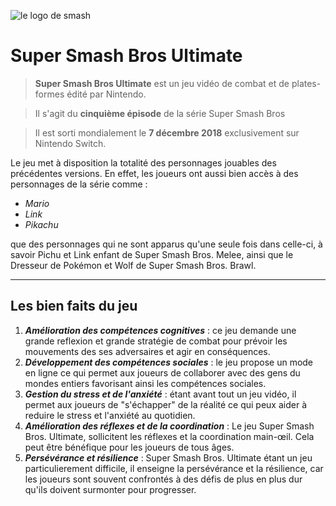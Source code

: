 ![le logo de smash](https://assets.nintendo.com/image/upload/c_fill,w_1200/q_auto:best/f_auto/dpr_2.0/ncom/software/switch/70010000012332/ac4d1fc9824876ce756406f0525d50c57ded4b2a666f6dfe40a6ac5c3563fad9)
# Super Smash Bros Ultimate
> **Super Smash Bros Ultimate** est un jeu vidéo de combat et de plates-formes édité par Nintendo.

>  Il s'agit du **cinquième épisode** de la série Super Smash Bros

> Il est sorti mondialement le **7 décembre 2018** exclusivement sur Nintendo Switch.

Le jeu met à disposition la totalité des personnages jouables des précédentes versions. En effet, les joueurs ont aussi bien accès à des personnages de la série comme : 
* _Mario_
* _Link_
* _Pikachu_

que des personnages qui ne sont apparus qu'une seule fois dans celle-ci, à savoir Pichu et Link enfant de Super Smash Bros. Melee, ainsi que le Dresseur de Pokémon et Wolf de Super Smash Bros. Brawl. 
___
## Les bien faits du jeu 
1. **_Amélioration des compétences cognitives_** : ce jeu demande une grande reflexion et grande stratégie de combat pour prévoir les mouvements des ses adversaires et agir en conséquences.
2. **_Développement des compétences sociales_** : le jeu propose un mode en ligne ce qui permet aux joueurs de collaborer avec des gens du mondes entiers favorisant ainsi les compétences sociales.
3. **_Gestion du stress et de l'anxiété_** : étant avant tout un jeu vidéo, il permet aux joueurs de "s'échapper" de la réalité ce qui peux aider à reduire le stress et l'anxiété au quotidien.
4. **_Amélioration des réflexes et de la coordination_** : Le jeu Super Smash Bros. Ultimate, sollicitent les réflexes et la coordination main-œil. Cela peut être bénéfique pour les joueurs de tous âges.
5. **_Persévérance et résilience_** : Super Smash Bros. Ultimate étant un jeu particulierement difficile,  il enseigne la persévérance et la résilience, car les joueurs sont souvent confrontés à des défis de plus en plus dur qu'ils doivent surmonter pour progresser.
